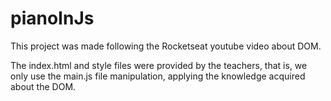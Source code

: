 # pianoInJs
This project was made following the Rocketseat youtube video about DOM. 

The index.html and style files were provided by the teachers, that is, we only use the main.js file manipulation, applying the knowledge acquired about the DOM.
